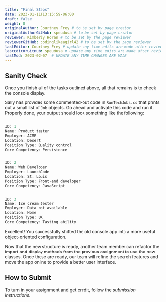 ```yaml
---
title: "Final Steps"
date: 2023-01-11T13:15:59-06:00
draft: false
weight: 8
originalAuthor: Courtney Frey # to be set by page creator
originalAuthorGitHub: speudusa # to be set by page creator
reviewer: Kimberly Horan # to be set by the page reviewer
reviewerGitHub: codinglikeagirl42 # to be set by the page reviewer
lastEditor: Courtney Frey # update any time edits are made after review
lastEditorGitHub: speudusa # update any time edits are made after review
lastMod: 2023-02-07  # UPDATE ANY TIME CHANGES ARE MADE
---
```


## Sanity Check

Once you finish all of the tasks outlined above, all that remains is to check the console display.

Sally has provided some commented-out code in `RunTechJobs.cs` that prints out a small list of `Job` objects. Go ahead and activate this code and run it. Properly done, your output should look something like the following:

   ```csharp

   ID: 1
   Name: Product tester
   Employer: ACME
   Location: Desert
   Position Type: Quality control
   Core Competency: Persistence


   ID: 2
   Name: Web Developer
   Employer: LaunchCode
   Location: St. Louis
   Position Type: Front-end developer
   Core Competency: JavaScript


   ID: 3
   Name: Ice cream tester
   Employer: Data not available
   Location: Home
   Position Type: UX
   Core Competency: Tasting ability

   ```
Excellent! You successfully shifted the old console app into a more useful object-oriented configuration.

Now that the new structure is ready, another team member can refactor the import and display methods from the previous assignment to use the new classes. Once these are ready, our team will refine the search features and move the app online to provide a better user interface.

## How to Submit
To turn in your assignment and get credit, follow the _submission instructions_.
<!-- TODO: add link to submission instructions in A0 -->